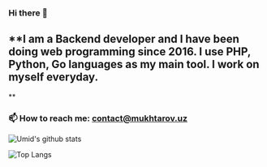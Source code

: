### Hi there 👋

## **I am a Backend developer and I have been doing web programming since 2016. I use PHP, Python, Go languages as my main tool. I work on myself everyday.
**

### 📫 How to reach me: [contact@mukhtarov.uz](mailto:contact@mukhtarov.uz)

![Umid's github stats](https://github-readme-stats.vercel.app/api?username=mukxtarov&show_icons=true&theme=onedark)

![Top Langs](https://github-readme-stats.vercel.app/api/top-langs/?username=mukxtarov&layout=compact&theme=onedark)
